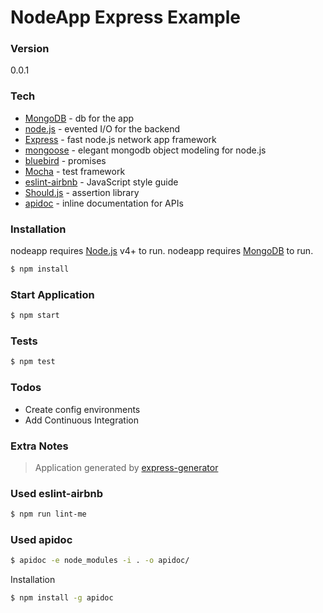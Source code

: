 # NodeApp Express Example

### Version
0.0.1

### Tech
* [MongoDB](https://www.mongodb.com/) - db for the app
* [node.js](https://nodejs.org/) - evented I/O for the backend
* [Express](http://expressjs.com/) - fast node.js network app framework
* [mongoose](http://mongoosejs.com/) - elegant mongodb object modeling for node.js
* [bluebird](http://bluebirdjs.com/docs/getting-started.html) - promises
* [Mocha](https://mochajs.org/) - test framework
* [eslint-airbnb](https://github.com/airbnb/javascript) - JavaScript style guide
* [Should.js](https://shouldjs.github.io/) - assertion library
* [apidoc](http://apidocjs.com/) - inline documentation for APIs

### Installation

nodeapp requires [Node.js](https://nodejs.org/) v4+ to run.
nodeapp requires [MongoDB](https://www.mongodb.com/) to run.

```sh
$ npm install
```

### Start Application
```sh
$ npm start
```

### Tests
```sh
$ npm test
```

### Todos

 - Create config environments
 - Add Continuous Integration

### Extra Notes
> Application generated by [express-generator](http://expressjs.com/en/starter/generator.html)

### Used eslint-airbnb
```sh
$ npm run lint-me
```

### Used apidoc
```sh
$ apidoc -e node_modules -i . -o apidoc/
```

Installation
```sh
$ npm install -g apidoc
```

